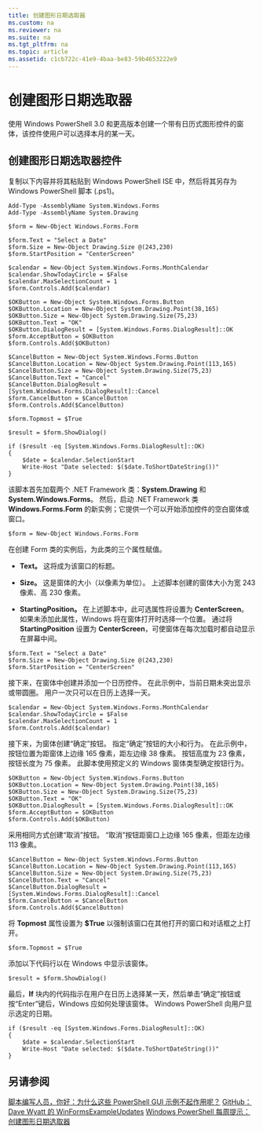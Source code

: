 ```yaml
---
title: 创建图形日期选取器
ms.custom: na
ms.reviewer: na
ms.suite: na
ms.tgt_pltfrm: na
ms.topic: article
ms.assetid: c1cb722c-41e9-4baa-be83-59b4653222e9
---
```

# 创建图形日期选取器
使用 Windows PowerShell 3.0 和更高版本创建一个带有日历式图形控件的窗体，该控件使用户可以选择本月的某一天。

## 创建图形日期选取器控件
复制以下内容并将其粘贴到 Windows PowerShell ISE 中，然后将其另存为 Windows PowerShell 脚本 (.ps1)。

```
Add-Type -AssemblyName System.Windows.Forms
Add-Type -AssemblyName System.Drawing

$form = New-Object Windows.Forms.Form 

$form.Text = "Select a Date" 
$form.Size = New-Object Drawing.Size @(243,230) 
$form.StartPosition = "CenterScreen"

$calendar = New-Object System.Windows.Forms.MonthCalendar 
$calendar.ShowTodayCircle = $False
$calendar.MaxSelectionCount = 1
$form.Controls.Add($calendar) 

$OKButton = New-Object System.Windows.Forms.Button
$OKButton.Location = New-Object System.Drawing.Point(38,165)
$OKButton.Size = New-Object System.Drawing.Size(75,23)
$OKButton.Text = "OK"
$OKButton.DialogResult = [System.Windows.Forms.DialogResult]::OK
$form.AcceptButton = $OKButton
$form.Controls.Add($OKButton)

$CancelButton = New-Object System.Windows.Forms.Button
$CancelButton.Location = New-Object System.Drawing.Point(113,165)
$CancelButton.Size = New-Object System.Drawing.Size(75,23)
$CancelButton.Text = "Cancel"
$CancelButton.DialogResult = [System.Windows.Forms.DialogResult]::Cancel
$form.CancelButton = $CancelButton
$form.Controls.Add($CancelButton)

$form.Topmost = $True

$result = $form.ShowDialog() 

if ($result -eq [System.Windows.Forms.DialogResult]::OK)
{
    $date = $calendar.SelectionStart
    Write-Host "Date selected: $($date.ToShortDateString())"
}
```

该脚本首先加载两个 .NET Framework 类：**System.Drawing** 和 **System.Windows.Forms**。 然后，启动 .NET Framework 类 **Windows.Forms.Form** 的新实例；它提供一个可以开始添加控件的空白窗体或窗口。

```
$form = New-Object Windows.Forms.Form
```

在创建 Form 类的实例后，为此类的三个属性赋值。

-   **Text。** 这将成为该窗口的标题。

-   **Size。** 这是窗体的大小（以像素为单位）。 上述脚本创建的窗体大小为宽 243 像素、高 230 像素。

-   **StartingPosition。** 在上述脚本中，此可选属性将设置为 **CenterScreen**。 如果未添加此属性，Windows 将在窗体打开时选择一个位置。 通过将 **StartingPosition** 设置为 **CenterScreen**，可使窗体在每次加载时都自动显示在屏幕中间。

```
$form.Text = "Select a Date" 
$form.Size = New-Object Drawing.Size @(243,230) 
$form.StartPosition = "CenterScreen"
```

接下来，在窗体中创建并添加一个日历控件。 在此示例中，当前日期未突出显示或带圆圈。 用户一次只可以在日历上选择一天。

```
$calendar = New-Object System.Windows.Forms.MonthCalendar 
$calendar.ShowTodayCircle = $False
$calendar.MaxSelectionCount = 1
$form.Controls.Add($calendar)
```

接下来，为窗体创建“确定”按钮。 指定“确定”按钮的大小和行为。 在此示例中，按钮位置为距窗体上边缘 165 像素，距左边缘 38 像素。 按钮高度为 23 像素，按钮长度为 75 像素。 此脚本使用预定义的 Windows 窗体类型确定按钮行为。

```
$OKButton = New-Object System.Windows.Forms.Button
$OKButton.Location = New-Object System.Drawing.Point(38,165)
$OKButton.Size = New-Object System.Drawing.Size(75,23)
$OKButton.Text = "OK"
$OKButton.DialogResult = [System.Windows.Forms.DialogResult]::OK
$form.AcceptButton = $OKButton
$form.Controls.Add($OKButton)
```

采用相同方式创建“取消”按钮。 “取消”按钮距窗口上边缘 165 像素，但距左边缘 113 像素。

```
$CancelButton = New-Object System.Windows.Forms.Button
$CancelButton.Location = New-Object System.Drawing.Point(113,165)
$CancelButton.Size = New-Object System.Drawing.Size(75,23)
$CancelButton.Text = "Cancel"
$CancelButton.DialogResult = [System.Windows.Forms.DialogResult]::Cancel
$form.CancelButton = $CancelButton
$form.Controls.Add($CancelButton)
```

将 **Topmost** 属性设置为 **$True** 以强制该窗口在其他打开的窗口和对话框之上打开。

```
$form.Topmost = $True
```

添加以下代码行以在 Windows 中显示该窗体。

```
$result = $form.ShowDialog()
```

最后，**If** 块内的代码指示在用户在日历上选择某一天，然后单击“确定”按钮或按“Enter”键后，Windows 应如何处理该窗体。 Windows PowerShell 向用户显示选定的日期。

```
if ($result -eq [System.Windows.Forms.DialogResult]::OK)
{
    $date = $calendar.SelectionStart
    Write-Host "Date selected: $($date.ToShortDateString())"
}
```

## 另请参阅
[脚本编写人员，你好：为什么这些 PowerShell GUI 示例不起作用呢？](http://go.microsoft.com/fwlink/?LinkId=506644)
[GitHub：Dave Wyatt 的 WinFormsExampleUpdates](https://github.com/dlwyatt/WinFormsExampleUpdates)
[Windows PowerShell 每周提示：创建图形日期选取器](http://technet.microsoft.com/library/ff730942.aspx)



<!--HONumber=Apr16_HO1-->


